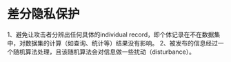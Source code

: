 # 差分隐私保护

1、避免让攻击者分辨出任何具体的individual record，即个体记录在不在数据集中，对数据集的计算（如查询、统计等）结果没有影响。
2、被发布的信息经过一个随机算法处理，且该随机算法会对信息做一些扰动（disturbance）。
